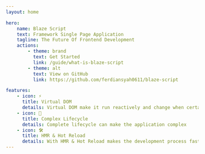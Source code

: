 ```yaml
---
layout: home

hero:
    name: Blaze Script
    text: Framework Single Page Application
    tagline: The Future Of Frontend Development
    actions:
        - theme: brand
          text: Get Started
          link: /guide/what-is-blaze-script
        - theme: alt
          text: View on GitHub
          link: https://github.com/ferdiansyah0611/blaze-script

features:
    - icon: ⚡️
      title: Virtual DOM
      details: Virtual DOM make it run reactively and change when certain circumstances
    - icon: 🖖
      title: Complex Lifecycle
      details: Complete lifecycle can make the application complex
    - icon: 🛠️
      title: HMR & Hot Reload
      details: With HMR & Hot Reload makes the development process faster
---
```


<script setup>
import { VPTeamMembers } from 'vitepress/theme'

const members = [
  {
    avatar: 'https://www.github.com/ferdiansyah0611.png',
    name: 'Ferdiansyah',
    title: 'Creator',
    links: [
      { icon: 'github', link: 'https://github.com/ferdiansyah0611' },
      { icon: 'twitter', link: 'https://twitter.com/ferdiansyah0611' }
    ]
  },
]
</script>
<VPTeamMembers style="margin-top: 16px;" size="small" :members="members" />

